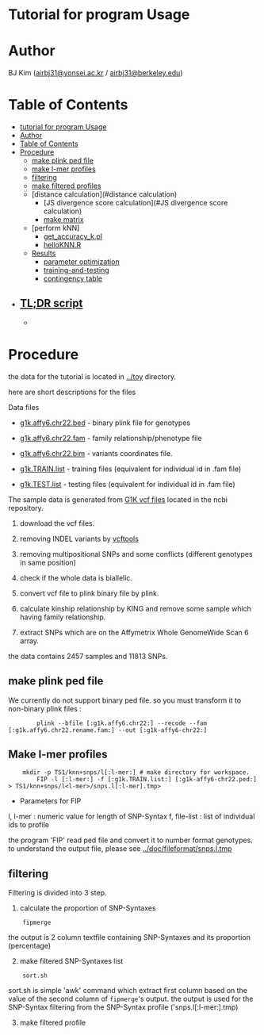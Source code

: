 # Tutorial for program Usage

# Author

BJ Kim (airbj31@yonsei.ac.kr / airbj31@berkeley.edu)

# Table of Contents

- [tutorial for program Usage](#Tutorial-for-program-usage)
- [Author](#Author)
- [Table of Contents](#Table-of-contents)
- [Procedure](#Procedure)
  - [make plink ped file](#make-plink-ped-file)
  - [make l-mer profiles](#make-l-mer-profile)
  - [filtering](#filtering)
  - [make filtered profiles](#make-filtered-profile)  
  - [distance calculation](#distance calculation)
    - [JS divergence score calculation](#JS divergence score calculation)
    - [make matrix](#make-matrix)
  - [perform kNN]
    - [get_accuracy_k.pl]()
    - [helloKNN.R]()
  - [Results](#Results)
    - [parameter optimization]()
    - [training-and-testing]()
    - [contingency table]()
- [TL;DR script](#TL;DR)
    -
    -

# Procedure

the data for the tutorial is located in [../toy](../toy) directory.

here are short descriptions for the files

Data files

- [g1k.affy6.chr22.bed](./toy/g1k.affy6.chr22.bed) - binary plink file for genotypes
- [g1k.affy6.chr22.fam](./toy/g1k.affy6.chr22.fam) - family relationship/phenotype file
- [g1k.affy6.chr22.bim](./toy/g1k.affy6.chr22.bim) - variants coordinates file.

- [g1k.TRAIN.list](./toy/g1k.TRAIN.list) - training files (equivalent for individual id in .fam file)
- [g1k.TEST.list](./toy/g1k.TEST.list)   - testing files  (equivalent for individual id in .fam file)

The sample data is generated from [G1K vcf files]() located in the ncbi repository.

  1. download the vcf files.

  2. removing INDEL variants by [vcftools]()

  3. removing multipositional SNPs and some conflicts (different genotypes in same position)

  4. check if the whole data is biallelic.
  
  5. convert vcf file to plink binary file by plink.

  6. calculate kinship relationship by KING and remove some sample which having family relationship.

  7. extract SNPs which are on the Affymetrix Whole GenomeWide Scan 6 array. 

the data contains 2457 samples and 11813 SNPs.

## make plink ped file

We currently do not support binary ped file. so you must transform it to non-binary plink files :

```
        plink --bfile [:g1k.affy6.chr22:] --recode --fam [:g1k.affy6.chr22.rename.fam:] --out [:g1k-affy6-chr22:]
```

## Make l-mer profiles

```
	mkdir -p TS1/knn+snps/l[:l-mer:] # make directory for workspace.
        FIP -l [:l-mer:] -f [:g1k.TRAIN.list:] [:g1k-affy6-chr22.ped:] > TS1/knn+snps/l<l-mer>/snps.l[:l-mer].tmp>
```

- Parameters for FIP

l, l-mer     : numeric value for length of SNP-Syntax
f, file-list : list of individual ids to profile 

the program 'FIP' read ped file and convert it to number format genotypes. to understand the output file, please see [../doc/fileformat/snps.l.tmp](../doc/fileformat/snps.l.tmp)


## filtering 

Filtering is divided into 3 step.

  1. calculate the proportion of SNP-Syntaxes

```
	fipmerge 

```

 the output is 2 column textfile containing SNP-Syntaxes and its proportion (percentage)


  2. make filtered SNP-Syntaxes list 

```
	sort.sh

```

 sort.sh is simple 'awk' command which extract first column based on the value of the second column of `fipmerge`'s output. the output is used for the SNP-Syntax filtering from the SNP-Syntax profile ('snps.l[:l-mer:].tmp) 

  3. make filtered profile

```
	


```


	
